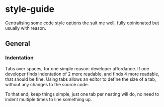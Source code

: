 # style-guide
Centralising some code style options the suit me well, fully opinionated but usually with reason.

## General

### Indentation

Tabs over spaces, for one simple reason: developer affordance. If one developer finds indentation of 2 more readable, and finds 4 more readable, that should be fine. Using tabs allows an editor to define the size of a tab, without any changes to the source code.

To that end, keep things simple, just one tab per nesting will do, no need to indent multiple times to line something up.